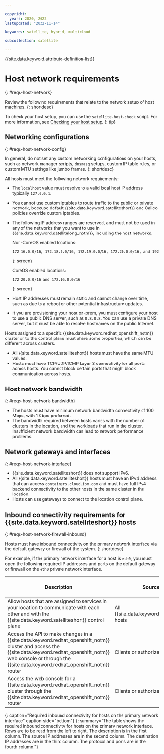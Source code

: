 ```yaml
---

copyright:
  years: 2020, 2022
lastupdated: "2022-11-14"

keywords: satellite, hybrid, multicloud

subcollection: satellite

---
```


{{site.data.keyword.attribute-definition-list}}

# Host network requirements
{: #reqs-host-network}

Review the following requirements that relate to the network setup of host machines.
{: shortdesc}


To check your host setup, you can use the `satellite-host-check` script. For more information, see [Checking your host setup](/docs/satellite?topic=satellite-host-network-check).
{: tip}


## Networking configurations
{: #reqs-host-network-config}

In general, do not set any custom networking configurations on your hosts, such as network manager scripts, `dnsmasq` setups, custom IP table rules, or custom MTU settings like jumbo frames.
{: shortdesc}

All hosts must meet the following network requirements:
- The `localhost` value must resolve to a valid local host IP address, typically `127.0.0.1`.
- You cannot use custom iptables to route traffic to the public or private network, because default {{site.data.keyword.satelliteshort}} and Calico policies override custom iptables.
- The following IP address ranges are reserved, and must not be used in any of the networks that you want to use in {{site.data.keyword.satellitelong_notm}}, including the host networks.

    Non-CoreOS enabled locations:
    ```sh
    172.16.0.0/16, 172.18.0.0/16, 172.19.0.0/16, 172.20.0.0/16, and 192.168.255.0/24
    ```
    {: screen}
    
    CoreOS enabled locations:
    ```sh
    172.20.0.0/16 and 172.16.0.0/16
    ```
    {: screen}

- Host IP addresses must remain static and cannot change over time, such as due to a reboot or other potential infrastructure updates.
- If you are provisioning your host on-prem, you must configure your host to use a public DNS server, such as `8.8.8.8`. You can use a private DNS server, but it must be able to resolve hostnames on the public Internet.

Hosts assigned to a specific {{site.data.keyword.redhat_openshift_notm}} cluster or to the control plane must share some properties, which can be different across clusters.
- All {{site.data.keyword.satelliteshort}} hosts must have the same MTU values.
- Hosts must have TCP/UDP/ICMP Layer 3 connectivity for all ports across hosts. You cannot block certain ports that might block communication across hosts.

## Host network bandwidth
{: #reqs-host-network-bandwidth}

- The hosts must have minimum network bandwidth connectivity of 100 Mbps, with 1 Gbps preferred.
- The bandwidth required between hosts varies with the number of clusters in the location, and the workloads that run in the cluster. Insufficient network bandwidth can lead to network performance problems.

## Network gateways and interfaces
{: #reqs-host-network-interface}

- {{site.data.keyword.satelliteshort}} does not support IPv6.
- All {{site.data.keyword.satelliteshort}} hosts must have an IPv4 address that can access `containers.cloud.ibm.com` and must have full IPv4 backend connectivity to the other hosts in the same cluster in the location.
- Hosts can use gateways to connect to the location control plane.

## Inbound connectivity requirements for {{site.data.keyword.satelliteshort}} hosts
{: #reqs-host-network-firewall-inbound}

Hosts must have inbound connectivity on the primary network interface via the default gateway or firewall of the system.
{: shortdesc}

For example, if the primary network interface for a host is `eth0`, you must open the following required IP addresses and ports on the default gateway or firewall on the `eth0` private network interface.

|Description|Source IP|Destination IP|Protocol and ports|
| --- | --- | --- | --- |
| Allow hosts that are assigned to services in your location to communicate with each other and with the {{site.data.keyword.satelliteshort}} control plane | All {{site.data.keyword.satelliteshort}} hosts | All {{site.data.keyword.satelliteshort}} hosts | All ports and protocols |
| Access the API to make changes in a {{site.data.keyword.redhat_openshift_notm}} cluster and access the {{site.data.keyword.redhat_openshift_notm}} web console or through the {{site.data.keyword.redhat_openshift_notm}} router | Clients or authorized users | Control plane hosts | TCP 30000 - 32767 |
| Access the web console for a {{site.data.keyword.redhat_openshift_notm}} cluster through the {{site.data.keyword.redhat_openshift_notm}} router | Clients or authorized users | {{site.data.keyword.redhat_openshift_notm}} cluster hosts | TCP 443 |
{: caption="Required inbound connectivity for hosts on the primary network interface" caption-side="bottom"}
{: summary="The table shows the required inbound connectivity for hosts on the primary network interface. Rows are to be read from the left to right. The description is in the first column. The source IP addresses are in the second column. The destination IP addresses are in the third column. The protocol and ports are in the fourth column."}

